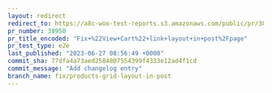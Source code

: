 ```yaml
---
layout: redirect
redirect_to: https://a8c-woo-test-reports.s3.amazonaws.com/public/pr/38950/e2e/index.html
pr_number: 38950
pr_title_encoded: "Fix+%22View+Cart%22+link+layout+in+post%2Fpage"
pr_test_type: e2e
last_published: "2023-06-27 08:56:49 +0000"
commit_sha: 77dfa4a73aed2584807554399f4333e12ad4f1cd
commit_message: "Add changelog entry"
branch_name: fix/products-grid-layout-in-post
---
```

